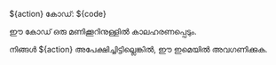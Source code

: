 ${action} കോഡ്: ${code}

ഈ കോഡ് ഒരു മണിക്കൂറിനുള്ളിൽ കാലഹരണപ്പെടും.

നിങ്ങൾ ${action} അപേക്ഷിച്ചിട്ടില്ലെങ്കിൽ, ഈ ഇമെയിൽ അവഗണിക്കുക.
